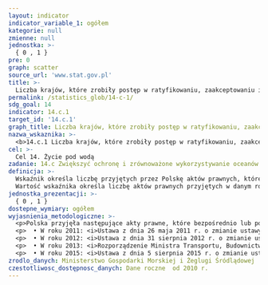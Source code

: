 ```yaml
---
layout: indicator
indicator_variable_1: ogółem
kategorie: null
zmienne: null
jednostka: >-
  { 0 , 1 }
pre: 0
graph: scatter
source_url: 'www.stat.gov.pl'
title: >-
  Liczba krajów, które zrobiły postęp w ratyfikowaniu, zaakceptowaniu i implementowaniu w obrębie właściwych ram prawnych, politycznych i instytucjonalnych, międzynarodowego prawa odzwierciedlonego w Konwencji Narodów Zjednoczonych o prawie morza (UNCLOS), dla ochrony i zrównoważonego użytkowania oceanów i ich zasobów
permalink: /statistics_glob/14-c-1/
sdg_goal: 14
indicator: 14.c.1
target_id: '14.c.1'
graph_title: Liczba krajów, które zrobiły postęp w ratyfikowaniu, zaakceptowaniu i implementowaniu w obrębie właściwych ram prawnych, politycznych i instytucjonalnych, międzynarodowego prawa odzwierciedlonego w Konwencji Narodów Zjednoczonych o prawie morza (UNCLOS), dla ochrony i zrównoważonego użytkowania oceanów i ich zasobów
nazwa_wskaznika: >-
  <b>14.c.1 Liczba krajów, które zrobiły postęp w ratyfikowaniu, zaakceptowaniu i implementowaniu w obrębie właściwych ram prawnych, politycznych i instytucjonalnych, międzynarodowego prawa odzwierciedlonego w Konwencji Narodów Zjednoczonych o prawie morza (UNCLOS), dla ochrony i zrównoważonego użytkowania oceanów i ich zasobów</b>
cel: >-
  Cel 14. Życie pod wodą
zadanie: 14.c Zwiększyć ochronę i zrównoważone wykorzystywanie oceanów i ich zasobów poprzez wdrażanie prawa międzynarodowego, zgodnego z Konwencją Narodów Zjednoczonych o Prawie Morza (United Nations Convention on the Law of the Sea - UNCLOS), która zapewnia ramy prawne odnośnie ochrony i zrównoważonego wykorzystania oceanów i ich zasobów, oraz zgodnego z paragrafem 158. dokumentu końcowego szczytu Rio+20 „Przyszłość, jaką chcemy mieć”.
definicja: >-
  Wskaźnik określa liczbę przyjętych przez Polskę aktów prawnych, które bezpośrednio lub pośrednio wdrażają Konwencję Narodów Zjednoczonych o prawie morza, zwaną też Konwnecją o prawie morza lub konwencją jamajską (UNCLOS, <i>United Nations Convention on the Law of the Sea</i>). </br>
  Wartość wskaźnika określa liczbę aktów prawnych przyjętych w danym roku.
jednostka_prezentacji: >-
  { 0 , 1 }
dostepne_wymiary: ogółem
wyjasnienia_metodologiczne: >-
  <p>Polska przyjęła następujące akty prawne, które bezpośrednio lub pośrednio wdrażają Konwencję Narodów Zjednoczonych o prawie morza:</p>
  <p>  • W roku 2011: <i>Ustawa z dnia 26 maja 2011 r. o zmianie ustawy o obszarach morskich Rzeczypospolitej Polskiej i administracji morskiej </i>(Dz. U. z 2011, nr 134, poz. 778) </p>
  <p>  • W roku 2012: <i>Ustawa z dnia 31 sierpnia 2012 r. o zmianie ustawy - Kodeks morski oraz ustawy o obszarach morskich Rzeczypospolitej Polskiej i administracji morskiej </i>(Dz. U. z 2012, poz. 1069) </p>
  <p>  • W roku 2013: <i>Rozporządzenie Ministra Transportu, Budownictwa i Gospodarki Morskiej i Ministra Rozwoju Regionalnego z dnia 5 sierpnia 2013 r. w sprawie planów zagospodarowania przestrzennego polskich obszarów morskich </i> (Dz. U. z 2013 r. poz. 1051) </p>
  <p>  • W roku 2015: <i>Ustawa z dnia 5 sierpnia 2015 r. o zmianie ustawy o obszarach morskich Rzeczypospolitej Polskiej i administracji morskiej oraz niektórych innych ustaw </i>(Dz. U. z 2015 r. poz. 1642)</p>
zrodlo_danych: Ministerstwo Gospodarki Morskiej i Żeglugi Śródlądowej
czestotliwosc_dostępnosc_danych: Dane roczne  od 2010 r.
---
```

